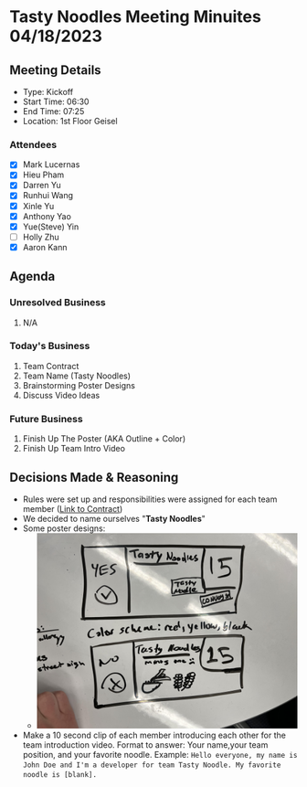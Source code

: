 # Tasty Noodles Meeting Minuites 04/18/2023

## Meeting Details

- Type: Kickoff
- Start Time: 06:30
- End Time: 07:25
- Location: 1st Floor Geisel

### Attendees

- [x] Mark Lucernas
- [x] Hieu Pham
- [x] Darren Yu
- [x] Runhui Wang
- [x] Xinle Yu
- [x] Anthony Yao
- [x] Yue(Steve) Yin
- [ ] Holly Zhu
- [x] Aaron Kann

## Agenda

### Unresolved Business

1. N/A

### Today's Business

1. Team Contract
2. Team Name (Tasty Noodles)
3. Brainstorming Poster Designs
4. Discuss Video Ideas

### Future Business

1. Finish Up The Poster (AKA Outline + Color)
2. Finish Up Team Intro Video

## Decisions Made & Reasoning

- Rules were set up and responsibilities were assigned for each team member ([Link to Contract](../misc/rules.pdf))
- We decided to name ourselves "**Tasty Noodles**"
- Some poster designs:
    - ![Image](../../resources/postermodel1.jpg)
- Make a 10 second clip of each member introducing each other for the team introduction video. Format to answer: Your name,your team position, and your favorite noodle. Example: `Hello everyone, my name is John Doe and I'm a developer for team Tasty Noodle. My favorite noodle is [blank].`
